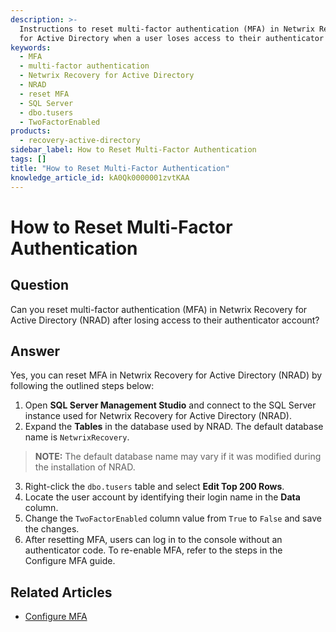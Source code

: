 ```yaml
---
description: >-
  Instructions to reset multi-factor authentication (MFA) in Netwrix Recovery
  for Active Directory when a user loses access to their authenticator account.
keywords:
  - MFA
  - multi-factor authentication
  - Netwrix Recovery for Active Directory
  - NRAD
  - reset MFA
  - SQL Server
  - dbo.tusers
  - TwoFactorEnabled
products:
  - recovery-active-directory
sidebar_label: How to Reset Multi-Factor Authentication
tags: []
title: "How to Reset Multi-Factor Authentication"
knowledge_article_id: kA0Qk0000001zvtKAA
---
```


# How to Reset Multi-Factor Authentication

## Question

Can you reset multi-factor authentication (MFA) in Netwrix Recovery for Active Directory (NRAD) after losing access to their authenticator account?

## Answer

Yes, you can reset MFA in Netwrix Recovery for Active Directory (NRAD) by following the outlined steps below:

1. Open **SQL Server Management Studio** and connect to the SQL Server instance used for Netwrix Recovery for Active Directory (NRAD).
2. Expand the **Tables** in the database used by NRAD. The default database name is `NetwrixRecovery`.

> **NOTE:** The default database name may vary if it was modified during the installation of NRAD.

3. Right-click the `dbo.tusers` table and select **Edit Top 200 Rows**.
4. Locate the user account by identifying their login name in the **Data** column.
5. Change the `TwoFactorEnabled` column value from `True` to `False` and save the changes.
6. After resetting MFA, users can log in to the console without an authenticator code. To re-enable MFA, refer to the steps in the Configure MFA guide.

## Related Articles

- [Configure MFA](/docs/kb/auditor/sql-server-express-database-size-reached-10gb.md)
